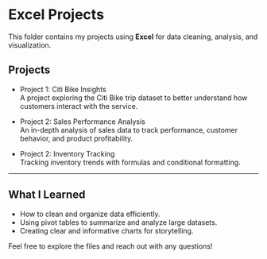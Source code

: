 # Excel Projects

This folder contains my projects using **Excel** for data cleaning, analysis, and visualization.

## Projects

- Project 1: Citi Bike Insights  
  A project exploring the Citi Bike trip dataset to better understand how customers interact with the service.

- Project 2: Sales Performance Analysis  
  An in-depth analysis of sales data to track performance, customer behavior, and product profitability.

- Project 2: Inventory Tracking  
  Tracking inventory trends with formulas and conditional formatting.

---

## What I Learned

- How to clean and organize data efficiently.  
- Using pivot tables to summarize and analyze large datasets.  
- Creating clear and informative charts for storytelling.

Feel free to explore the files and reach out with any questions!
